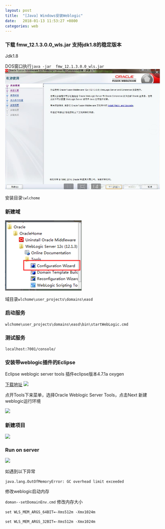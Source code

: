 ```yaml
---
layout: post
title:  "[Java]	Windows安装Weblogic"
date:   2018-01-13 11:53:27 +0800
categories: web
---
```


### 下载 fmw_12.1.3.0.0_wls.jar 支持jdk1.8的稳定版本
Jdk1.8

DOS窗口执行```java -jar  fmw_12.1.3.0.0_wls.jar```
![](/assets/web-img08.png)

安装目录```\wlchome```

### 新建域
![](/assets/web-img09.png)

域目录```wlchome\user_projects\domains\easd```

### 启动服务

```wlchome\user_projects\domains\easd\bin\startWebLogic.cmd```

### 测试服务

```localhost:7001/console/```

### 安装带weblogic插件的Eclipse
Eclipse weblogic server tools 插件eclipse版本4.7.1a oxygen

[下载地址](http://download.oracle.com/otn_software/oepe/oxygen/)
![](/assets/web-img10.png)

点开Tools下来菜单，选择Oracle Weblogic Server Tools，点击Next
新建weblogic运行环境


![](/assets/web-img11.png)

### 新建项目
![](/assets/web-img12.png)


### Run on server


![](/assets/web-img13.png)





如遇到以下异常

```java.lang.OutOfMemoryError: GC overhead limit exceeded```

修改weblogic启动内存

```doman--setDomainEnv.cmd``` 修改内存大小

```set WLS_MEM_ARGS_64BIT=-Xms512m -Xmx1024m```

```set WLS_MEM_ARGS_32BIT=-Xms512m -Xmx1024m```





